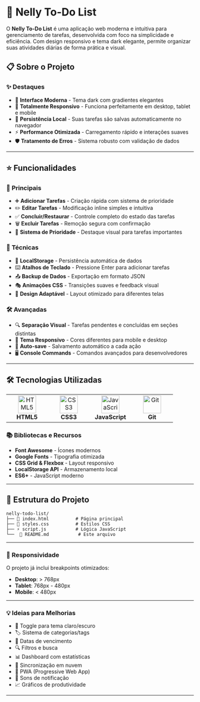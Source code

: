 # 🎯 Nelly To-Do List
O **Nelly To-Do List** é uma aplicação web moderna e intuitiva para gerenciamento de tarefas, desenvolvida com foco na simplicidade e eficiência. Com design responsivo e tema dark elegante, permite organizar suas atividades diárias de forma prática e visual.








## 📋 Sobre o Projeto


### ✨ Destaques

- 🎨 **Interface Moderna** - Tema dark com gradientes elegantes
- 📱 **Totalmente Responsivo** - Funciona perfeitamente em desktop, tablet e mobile
- 💾 **Persistência Local** - Suas tarefas são salvas automaticamente no navegador
- ⚡ **Performance Otimizada** - Carregamento rápido e interações suaves
- 🛡️ **Tratamento de Erros** - Sistema robusto com validação de dados

---

## ⭐ Funcionalidades

### 🎯 **Principais**
- ➕ **Adicionar Tarefas** - Criação rápida com sistema de prioridade
- ✏️ **Editar Tarefas** - Modificação inline simples e intuitiva  
- ✅ **Concluir/Restaurar** - Controle completo do estado das tarefas
- 🗑️ **Excluir Tarefas** - Remoção segura com confirmação
- 🔴 **Sistema de Prioridade** - Destaque visual para tarefas importantes

### 🔧 **Técnicas**
- 💾 **LocalStorage** - Persistência automática de dados
- ⌨️ **Atalhos de Teclado** - Pressione Enter para adicionar tarefas
- 📤 **Backup de Dados** - Exportação em formato JSON
- 🎭 **Animações CSS** - Transições suaves e feedback visual
- 📱 **Design Adaptável** - Layout otimizado para diferentes telas

### 🛠️ **Avançadas**
- 🔍 **Separação Visual** - Tarefas pendentes e concluídas em seções distintas
- 🎨 **Tema Responsivo** - Cores diferentes para mobile e desktop
- 🔄 **Auto-save** - Salvamento automático a cada ação
- 🖥️ **Console Commands** - Comandos avançados para desenvolvedores

---

## 🛠️ Tecnologias Utilizadas

<table align="center">
<tr>
<td align="center" width="96">
<img src="https://skillicons.dev/icons?i=html" width="48" height="48" alt="HTML5" />
<br><strong>HTML5</strong>
</td>
<td align="center" width="96">
<img src="https://skillicons.dev/icons?i=css" width="48" height="48" alt="CSS3" />
<br><strong>CSS3</strong>
</td>
<td align="center" width="96">
<img src="https://skillicons.dev/icons?i=js" width="48" height="48" alt="JavaScript" />
<br><strong>JavaScript</strong>
</td>
<td align="center" width="96">
<img src="https://skillicons.dev/icons?i=git" width="48" height="48" alt="Git" />
<br><strong>Git</strong>
</td>
</tr>
</table>

### 📚 Bibliotecas e Recursos

- **Font Awesome** - Ícones modernos
- **Google Fonts** - Tipografia otimizada
- **CSS Grid & Flexbox** - Layout responsivo
- **LocalStorage API** - Armazenamento local
- **ES6+** - JavaScript moderno

---


## 📂 Estrutura do Projeto

```
nelly-todo-list/
├── 📄 index.html          # Página principal
├── 🎨 styles.css          # Estilos CSS
├── ⚡ script.js           # Lógica JavaScript
└──  📖 README.md           # Este arquivo

```

---


### 📱 **Responsividade**

O projeto já inclui breakpoints otimizados:
- **Desktop**: > 768px
- **Tablet**: 768px - 480px  
- **Mobile**: < 480px

---


### 💡 **Ideias para Melhorias**

- 🌙 Toggle para tema claro/escuro
- 🏷️ Sistema de categorias/tags
- 📅 Datas de vencimento
- 🔍 Filtros e busca
- 📊 Dashboard com estatísticas
- 🔄 Sincronização em nuvem
- 📱 PWA (Progressive Web App)
- 🎵 Sons de notificação
- 📈 Gráficos de produtividade

---



